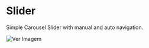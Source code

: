 # Slider

Simple Carousel Slider with manual and auto navigation.

![Ver Imagem](https://i.imgur.com/NXGwZlKl.gif)
